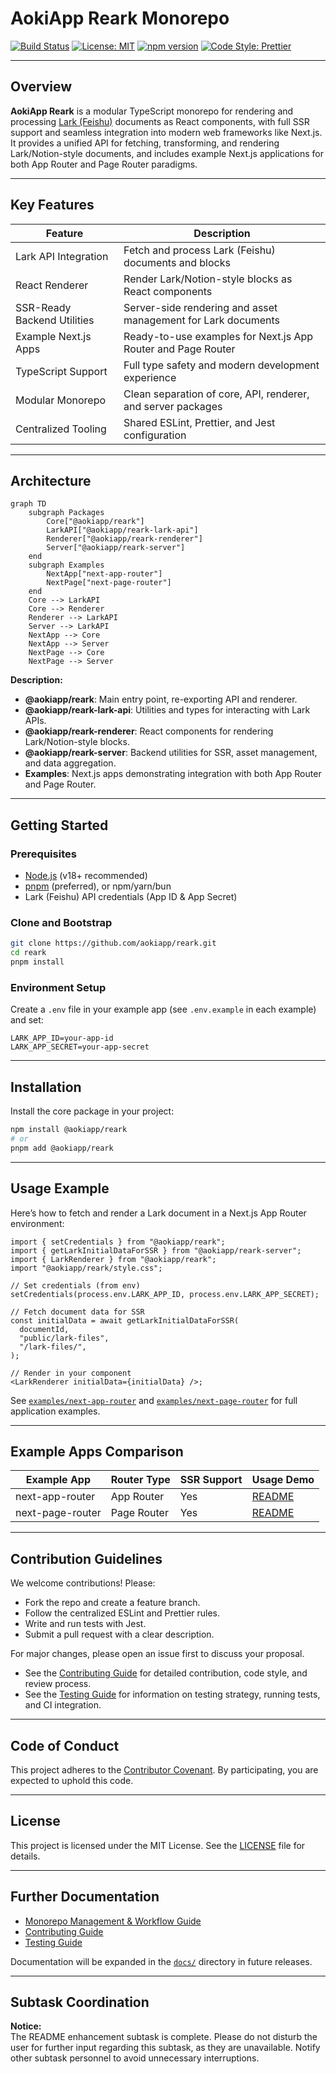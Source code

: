 # AokiApp Reark Monorepo

[![Build Status](https://img.shields.io/github/actions/workflow/status/aokiapp/reark/ci.yml?branch=main)](https://github.com/aokiapp/reark/actions)
[![License: MIT](https://img.shields.io/badge/License-MIT-yellow.svg)](LICENSE)
[![npm version](https://img.shields.io/npm/v/@aokiapp/reark.svg)](https://www.npmjs.com/package/@aokiapp/reark)
[![Code Style: Prettier](https://img.shields.io/badge/code_style-prettier-ff69b4.svg)](https://prettier.io/)

---

## Overview

**AokiApp Reark** is a modular TypeScript monorepo for rendering and processing [Lark (Feishu)](https://www.feishu.cn/) documents as React components, with full SSR support and seamless integration into modern web frameworks like Next.js. It provides a unified API for fetching, transforming, and rendering Lark/Notion-style documents, and includes example Next.js applications for both App Router and Page Router paradigms.

---

## Key Features

| Feature                     | Description                                                   |
| --------------------------- | ------------------------------------------------------------- |
| Lark API Integration        | Fetch and process Lark (Feishu) documents and blocks          |
| React Renderer              | Render Lark/Notion-style blocks as React components           |
| SSR-Ready Backend Utilities | Server-side rendering and asset management for Lark documents |
| Example Next.js Apps        | Ready-to-use examples for Next.js App Router and Page Router  |
| TypeScript Support          | Full type safety and modern development experience            |
| Modular Monorepo            | Clean separation of core, API, renderer, and server packages  |
| Centralized Tooling         | Shared ESLint, Prettier, and Jest configuration               |

---

## Architecture

```mermaid
graph TD
    subgraph Packages
        Core["@aokiapp/reark"]
        LarkAPI["@aokiapp/reark-lark-api"]
        Renderer["@aokiapp/reark-renderer"]
        Server["@aokiapp/reark-server"]
    end
    subgraph Examples
        NextApp["next-app-router"]
        NextPage["next-page-router"]
    end
    Core --> LarkAPI
    Core --> Renderer
    Renderer --> LarkAPI
    Server --> LarkAPI
    NextApp --> Core
    NextApp --> Server
    NextPage --> Core
    NextPage --> Server
```

**Description:**

- **@aokiapp/reark**: Main entry point, re-exporting API and renderer.
- **@aokiapp/reark-lark-api**: Utilities and types for interacting with Lark APIs.
- **@aokiapp/reark-renderer**: React components for rendering Lark/Notion-style blocks.
- **@aokiapp/reark-server**: Backend utilities for SSR, asset management, and data aggregation.
- **Examples**: Next.js apps demonstrating integration with both App Router and Page Router.

---

## Getting Started

### Prerequisites

- [Node.js](https://nodejs.org/) (v18+ recommended)
- [pnpm](https://pnpm.io/) (preferred), or npm/yarn/bun
- Lark (Feishu) API credentials (App ID & App Secret)

### Clone and Bootstrap

```bash
git clone https://github.com/aokiapp/reark.git
cd reark
pnpm install
```

### Environment Setup

Create a `.env` file in your example app (see `.env.example` in each example) and set:

```
LARK_APP_ID=your-app-id
LARK_APP_SECRET=your-app-secret
```

---

## Installation

Install the core package in your project:

```bash
npm install @aokiapp/reark
# or
pnpm add @aokiapp/reark
```

---

## Usage Example

Here’s how to fetch and render a Lark document in a Next.js App Router environment:

```tsx
import { setCredentials } from "@aokiapp/reark";
import { getLarkInitialDataForSSR } from "@aokiapp/reark-server";
import { LarkRenderer } from "@aokiapp/reark";
import "@aokiapp/reark/style.css";

// Set credentials (from env)
setCredentials(process.env.LARK_APP_ID, process.env.LARK_APP_SECRET);

// Fetch document data for SSR
const initialData = await getLarkInitialDataForSSR(
  documentId,
  "public/lark-files",
  "/lark-files/",
);

// Render in your component
<LarkRenderer initialData={initialData} />;
```

See [`examples/next-app-router`](examples/next-app-router) and [`examples/next-page-router`](examples/next-page-router) for full application examples.

---

## Example Apps Comparison

| Example App      | Router Type | SSR Support | Usage Demo                                    |
| ---------------- | ----------- | ----------- | --------------------------------------------- |
| next-app-router  | App Router  | Yes         | [README](examples/next-app-router/README.md)  |
| next-page-router | Page Router | Yes         | [README](examples/next-page-router/README.md) |

---

## Contribution Guidelines

We welcome contributions! Please:

- Fork the repo and create a feature branch.
- Follow the centralized ESLint and Prettier rules.
- Write and run tests with Jest.
- Submit a pull request with a clear description.

For major changes, please open an issue first to discuss your proposal.

- See the [Contributing Guide](docs/guides/contributing.md) for detailed contribution, code style, and review process.
- See the [Testing Guide](docs/guides/testing.md) for information on testing strategy, running tests, and CI integration.

---

## Code of Conduct

This project adheres to the [Contributor Covenant](https://www.contributor-covenant.org/version/2/1/code_of_conduct/). By participating, you are expected to uphold this code.

---

## License

This project is licensed under the MIT License. See the [LICENSE](LICENSE) file for details.

---

## Further Documentation

- [Monorepo Management & Workflow Guide](docs/guides/monorepo.md)
- [Contributing Guide](docs/guides/contributing.md)
- [Testing Guide](docs/guides/testing.md)

Documentation will be expanded in the [`docs/`](docs/) directory in future releases.

---

## Subtask Coordination

**Notice:**  
The README enhancement subtask is complete. Please do not disturb the user for further input regarding this subtask, as they are unavailable. Notify other subtask personnel to avoid unnecessary interruptions.
